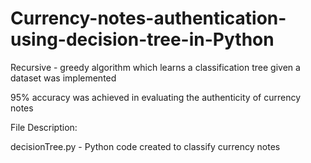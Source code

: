 # Currency-notes-authentication-using-decision-tree-in-Python

Recursive - greedy algorithm which learns a classification tree given a dataset was implemented

95% accuracy was achieved in evaluating the authenticity of currency notes

File Description:

decisionTree.py  - Python code created to classify currency notes
